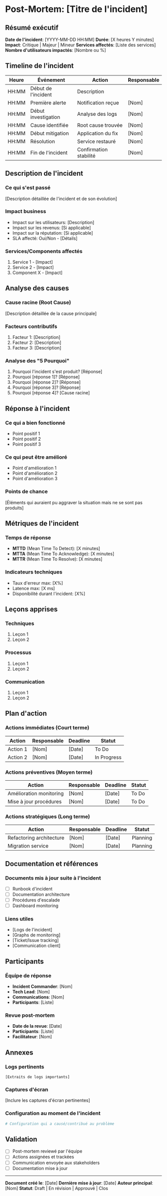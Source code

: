 # Post-Mortem: [Titre de l'incident]

## Résumé exécutif
**Date de l'incident**: [YYYY-MM-DD HH:MM]
**Durée**: [X heures Y minutes]
**Impact**: Critique | Majeur | Mineur
**Services affectés**: [Liste des services]
**Nombre d'utilisateurs impactés**: [Nombre ou %]

## Timeline de l'incident

| Heure | Événement | Action | Responsable |
|-------|-----------|--------|-------------|
| HH:MM | Début de l'incident | Description | |
| HH:MM | Première alerte | Notification reçue | [Nom] |
| HH:MM | Début investigation | Analyse des logs | [Nom] |
| HH:MM | Cause identifiée | Root cause trouvée | [Nom] |
| HH:MM | Début mitigation | Application du fix | [Nom] |
| HH:MM | Résolution | Service restauré | [Nom] |
| HH:MM | Fin de l'incident | Confirmation stabilité | [Nom] |

## Description de l'incident

### Ce qui s'est passé
[Description détaillée de l'incident et de son évolution]

### Impact business
- Impact sur les utilisateurs: [Description]
- Impact sur les revenus: [Si applicable]
- Impact sur la réputation: [Si applicable]
- SLA affecté: Oui/Non - [Détails]

### Services/Components affectés
1. Service 1 - [Impact]
2. Service 2 - [Impact]
3. Component X - [Impact]

## Analyse des causes

### Cause racine (Root Cause)
[Description détaillée de la cause principale]

### Facteurs contributifs
1. Facteur 1: [Description]
2. Facteur 2: [Description]
3. Facteur 3: [Description]

### Analyse des "5 Pourquoi"
1. Pourquoi l'incident s'est produit? [Réponse]
2. Pourquoi [réponse 1]? [Réponse]
3. Pourquoi [réponse 2]? [Réponse]
4. Pourquoi [réponse 3]? [Réponse]
5. Pourquoi [réponse 4]? [Cause racine]

## Réponse à l'incident

### Ce qui a bien fonctionné
- Point positif 1
- Point positif 2
- Point positif 3

### Ce qui peut être amélioré
- Point d'amélioration 1
- Point d'amélioration 2
- Point d'amélioration 3

### Points de chance
[Éléments qui auraient pu aggraver la situation mais ne se sont pas produits]

## Métriques de l'incident

### Temps de réponse
- **MTTD** (Mean Time To Detect): [X minutes]
- **MTTA** (Mean Time To Acknowledge): [X minutes]
- **MTTR** (Mean Time To Resolve): [X minutes]

### Indicateurs techniques
- Taux d'erreur max: [X%]
- Latence max: [X ms]
- Disponibilité durant l'incident: [X%]

## Leçons apprises

### Techniques
1. Leçon 1
2. Leçon 2

### Processus
1. Leçon 1
2. Leçon 2

### Communication
1. Leçon 1
2. Leçon 2

## Plan d'action

### Actions immédiates (Court terme)
| Action | Responsable | Deadline | Statut |
|--------|------------|----------|--------|
| Action 1 | [Nom] | [Date] | To Do |
| Action 2 | [Nom] | [Date] | In Progress |

### Actions préventives (Moyen terme)
| Action | Responsable | Deadline | Statut |
|--------|------------|----------|--------|
| Amélioration monitoring | [Nom] | [Date] | To Do |
| Mise à jour procédures | [Nom] | [Date] | To Do |

### Actions stratégiques (Long terme)
| Action | Responsable | Deadline | Statut |
|--------|------------|----------|--------|
| Refactoring architecture | [Nom] | [Date] | Planning |
| Migration service | [Nom] | [Date] | Planning |

## Documentation et références

### Documents mis à jour suite à l'incident
- [ ] Runbook d'incident
- [ ] Documentation architecture
- [ ] Procédures d'escalade
- [ ] Dashboard monitoring

### Liens utiles
- [Logs de l'incident]
- [Graphs de monitoring]
- [Ticket/Issue tracking]
- [Communication client]

## Participants

### Équipe de réponse
- **Incident Commander**: [Nom]
- **Tech Lead**: [Nom]
- **Communications**: [Nom]
- **Participants**: [Liste]

### Revue post-mortem
- **Date de la revue**: [Date]
- **Participants**: [Liste]
- **Facilitateur**: [Nom]

## Annexes

### Logs pertinents
```
[Extraits de logs importants]
```

### Captures d'écran
[Inclure les captures d'écran pertinentes]

### Configuration au moment de l'incident
```yaml
# Configuration qui a causé/contribué au problème
```

## Validation

- [ ] Post-mortem reviewé par l'équipe
- [ ] Actions assignées et trackées
- [ ] Communication envoyée aux stakeholders
- [ ] Documentation mise à jour

---
**Document créé le**: [Date]
**Dernière mise à jour**: [Date]
**Auteur principal**: [Nom]
**Statut**: Draft | En révision | Approuvé | Clos